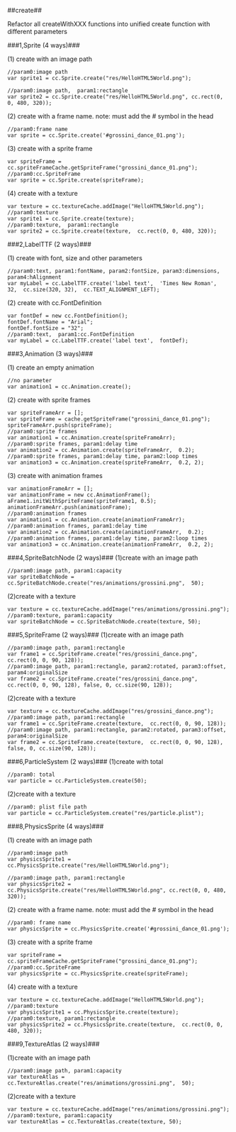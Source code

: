 ##create##

Refactor all createWithXXX functions into unified create function with different parameters

###1,Sprite (4 ways)###

(1) create with an image path

    //param0:image path
    var sprite1 = cc.Sprite.create("res/HelloHTML5World.png");

    //param0:image path,  param1:rectangle
    var sprite2 = cc.Sprite.create("res/HelloHTML5World.png", cc.rect(0, 0, 480, 320));

(2) create with a frame name. note: must add the # symbol in the head

    //param0:frame name
    var sprite = cc.Sprite.create('#grossini_dance_01.png');

(3) create with a sprite frame

    var spriteFrame = cc.spriteFrameCache.getSpriteFrame("grossini_dance_01.png");
    //param0:cc.SpriteFrame
    var sprite = cc.Sprite.create(spriteFrame);

(4) create with a texture

    var texture = cc.textureCache.addImage("HelloHTML5World.png");
    //param0:texture
    var sprite1 = cc.Sprite.create(texture);
    //param0:texture,  param1:rectangle
    var sprite2 = cc.Sprite.create(texture,  cc.rect(0, 0, 480, 320));

###2,LabelTTF (2 ways)###

(1)  create with font, size and other parameters

    //param0:text, param1:fontName, param2:fontSize, param3:dimensions, param4:hAlignment
    var myLabel = cc.LabelTTF.create('label text',  'Times New Roman',  32,  cc.size(320, 32),  cc.TEXT_ALIGNMENT_LEFT);

(2) create with cc.FontDefinition

    var fontDef = new cc.FontDefinition();
    fontDef.fontName = "Arial";
    fontDef.fontSize = "32";
    //param0:text,  param1:cc.FontDefinition
    var myLabel = cc.LabelTTF.create('label text',  fontDef);

###3,Animation (3 ways)###

(1) create an empty animation

    //no parameter
    var animation1 = cc.Animation.create();

(2) create with sprite frames

    var spriteFrameArr = [];
    var spriteFrame = cache.getSpriteFrame("grossini_dance_01.png");
    spriteFrameArr.push(spriteFrame);
    //param0:sprite frames
    var animation1 = cc.Animation.create(spriteFrameArr);
    //param0:sprite frames, param1:delay time
    var animation2 = cc.Animation.create(spriteFrameArr,  0.2);
    //param0:sprite frames, param1:delay time, param2:loop times
    var animation3 = cc.Animation.create(spriteFrameArr,  0.2, 2);

(3) create with animation frames

    var animationFrameArr = [];
    var animationFrame = new cc.AnimationFrame();
    aFrame1.initWithSpriteFrame(spriteFrame1, 0.5);
    animationFrameArr.push(animationFrame);
    //param0:animation frames
    var animation1 = cc.Animation.create(animationFrameArr);
    //param0:animation frames, param1:delay time
    var animation2 = cc.Animation.create(animationFrameArr,  0.2);
    //param0:animation frames, param1:delay time, param2:loop times
    var animation3 = cc.Animation.create(animationFrameArr,  0.2, 2);

###4,SpriteBatchNode (2 ways)###
(1)create with an image path

    //param0:image path, param1:capacity
    var spriteBatchNode = cc.SpriteBatchNode.create("res/animations/grossini.png",  50);
(2)create with a texture

    var texture = cc.textureCache.addImage("res/animations/grossini.png");
    //param0:texture, param1:capacity
    var spriteBatchNode = cc.SpriteBatchNode.create(texture, 50);

###5,SpriteFrame (2 ways)###
(1)create with an image path

    //param0:image path, param1:rectangle
    var frame1 = cc.SpriteFrame.create("res/grossini_dance.png", cc.rect(0, 0, 90, 128));
    //param0:image path, param1:rectangle, param2:rotated, param3:offset, param4:originalSize
    var frame2 = cc.SpriteFrame.create("res/grossini_dance.png", cc.rect(0, 0, 90, 128), false, 0, cc.size(90, 128));
(2)create with a texture

    var texture = cc.textureCache.addImage("res/grossini_dance.png");
    //param0:image path, param1:rectangle
    var frame1 = cc.SpriteFrame.create(texture,  cc.rect(0, 0, 90, 128));
    //param0:image path, param1:rectangle, param2:rotated, param3:offset, param4:originalSize
    var frame2 = cc.SpriteFrame.create(texture,  cc.rect(0, 0, 90, 128), false, 0, cc.size(90, 128));

###6,ParticleSystem (2 ways)###
(1)create with total

    //param0: total
    var particle = cc.ParticleSystem.create(50);
(2)create with a texture

    //param0: plist file path
    var particle = cc.ParticleSystem.create("res/particle.plist");

###8,PhysicsSprite (4 ways)###

(1) create with an image path

    //param0:image path
    var physicsSprite1 = cc.PhysicsSprite.create("res/HelloHTML5World.png");

    //param0:image path, param1:rectangle
    var physicsSprite2 = cc.PhysicsSprite.create("res/HelloHTML5World.png", cc.rect(0, 0, 480, 320));

(2) create with a frame name. note: must add the # symbol in the head

    //param0: frame name
    var physicsSprite = cc.PhysicsSprite.create('#grossini_dance_01.png');

(3) create with a sprite frame

    var spriteFrame = cc.spriteFrameCache.getSpriteFrame("grossini_dance_01.png");
    //param0:cc.SpriteFrame
    var physicsSprite = cc.PhysicsSprite.create(spriteFrame);

(4) create with a texture

    var texture = cc.textureCache.addImage("HelloHTML5World.png");
    //param0:texture
    var physicsSprite1 = cc.PhysicsSprite.create(texture);
    //param0:texture, param1:rectangle
    var physicsSprite2 = cc.PhysicsSprite.create(texture,  cc.rect(0, 0, 480, 320));

###9,TextureAtlas (2 ways)###

(1)create with an image path

    //param0:image path, param1:capacity
    var textureAtlas = cc.TextureAtlas.create("res/animations/grossini.png",  50);
(2)create with a texture

    var texture = cc.textureCache.addImage("res/animations/grossini.png");
    //param0:texture, param1:capacity
    var textureAtlas = cc.TextureAtlas.create(texture, 50);
